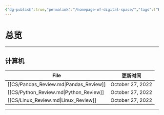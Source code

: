```yaml
---
{"dg-publish":true,"permalink":"/homepage-of-digital-space/","tags":["Homepage","gardenEntry"]}
---
```



# 总览

---
## 计算机

| File                                   | 更新时间             |
| -------------------------------------- | ---------------- |
| [[CS/Pandas_Review.md\|Pandas_Review]] | October 27, 2022 |
| [[CS/Python_Review.md\|Python_Review]] | October 27, 2022 |
| [[CS/Linux_Review.md\|Linux_Review]]   | October 27, 2022 |


---
